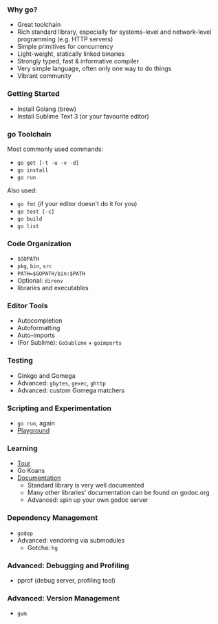 ### Why go?

* Great toolchain
* Rich standard library, especially for systems-level and network-level programming (e.g. HTTP servers)
* Simple primitives for concurrency
* Light-weight, statically linked binaries
* Strongly typed, fast & informative compiler
* Very simple language, often only one way to do things
* Vibrant community

### Getting Started

* Install Golang (brew)
* Install Sublime Text 3 (or your favourite editor)

### go Toolchain

Most commonly used commands:

* `go get [-t -u -v -d]`
* `go install`
* `go run`

Also used:

* `go fmt` (if your editor doesn't do it for you)
* `go test [-c]`
* `go build`
* `go list`

### Code Organization

* `$GOPATH`
* `pkg`, `bin`, `src`
* `PATH=$GOPATH/bin:$PATH`
* Optional: `direnv`
* libraries and executables

### Editor Tools

* Autocompletion
* Autoformatting
* Auto-imports
* (For Sublime): `GoSublime` + `goimports`

### Testing

* Ginkgo and Gomega
* Advanced: `gbytes`, `gexec`, `ghttp`
* Advanced: custom Gomega matchers

### Scripting and Experimentation

* `go run`, again
* [Playground](play.golang.org)

### Learning

* [Tour](tour.golang.org)
* Go Koans
* [Documentation](godoc.org)
	* Standard library is very well documented
	* Many other libraries' documentation can be found on godoc.org
	* Advanced: spin up your own godoc server

### Dependency Management

* `godep`
* Advanced: vendoring via submodules
	* Gotcha: `hg`

### Advanced: Debugging and Profiling

* pprof (debug server, profiling tool)

### Advanced: Version Management

* `gvm`
